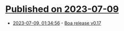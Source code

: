 # [Published on 2023-07-09](index.md)

* [2023-07-09, 01:34:56](https://lobste.rs/s/yzd6er/boa_release_v0_17) - [Boa release v0.17](https://boajs.dev/posts/2023-07-08-boa-release-17/)
